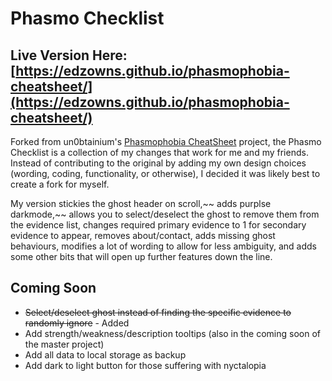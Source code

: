 # Phasmo Checklist

## Live Version Here: [https://edzowns.github.io/phasmophobia-cheatsheet/](https://edzowns.github.io/phasmophobia-cheatsheet/)

Forked from un0btainium's [Phasmophobia CheatSheet](https://github.com/un0btanium/phasmophobia-cheatsheet) project, the Phasmo Checklist is a collection of my changes that work for me and my friends. Instead of contributing to the original by adding my own design choices (wording, coding, functionality, or otherwise), I decided it was likely best to create a fork for myself.

My version stickies the ghost header on scroll,~~ adds purplse darkmode,~~ allows you to select/deselect the ghost to remove them from the evidence list, changes required primary evidence to 1 for secondary evidence to appear, removes about/contact, adds missing ghost behaviours, modifies a lot of wording to allow for less ambiguity, and adds some other bits that will open up further features down the line.

## Coming Soon

- ~~Select/deselect ghost instead of finding the specific evidence to randomly ignore~~ - Added
- Add strength/weakness/description tooltips (also in the coming soon of the master project)
- Add all data to local storage as backup
- Add dark to light button for those suffering with nyctalopia